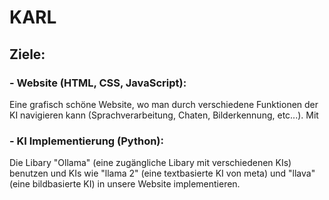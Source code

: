 # KARL

## __Ziele:__

### - Website (HTML, CSS, JavaScript):
Eine grafisch schöne Website, wo man durch verschiedene Funktionen der KI navigieren kann (Sprachverarbeitung, Chaten, Bilderkennung, etc...). Mit 

### - KI Implementierung (Python):
Die Libary "Ollama" (eine zugängliche Libary mit verschiedenen KIs) benutzen und KIs wie "llama 2" (eine textbasierte KI von meta) und "llava" (eine bildbasierte KI) in unsere Website implementieren.
